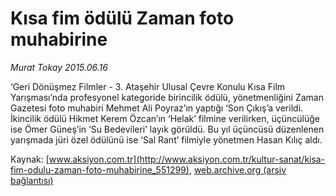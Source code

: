 # Kısa fim ödülü Zaman foto muhabirine

*Murat Tokay 2015.06.16*

<div class="pNewsDetailMainContent ctx_content" itemprop="articleBody">
 <p>
  ‘Geri Dönüşmez Filmler - 3. Ataşehir Ulusal Çevre Konulu Kısa Film Yarışması’nda profesyonel kategoride birincilik ödülü, yönetmenliğini Zaman Gazetesi foto muhabiri Mehmet Ali Poyraz’ın yaptığı ‘Son Çıkış’a verildi. İkincilik ödülü Hikmet Kerem Özcan’ın ‘Helak’ filmine verilirken, üçüncülüğe ise Ömer Güneş’in ‘Su Bedevileri’ layık görüldü. Bu yıl üçüncüsü düzenlenen yarışmada jüri özel ödülünü ise ‘Sal Rant’ filmiyle yönetmen Hasan Kılıç aldı.
 </p>
</div>


Kaynak: [www.aksiyon.com.tr](http://www.aksiyon.com.tr/kultur-sanat/kisa-fim-odulu-zaman-foto-muhabirine_551299), [web.archive.org (arşiv bağlantısı)](http://web.archive.org/web/20151224003904/http://www.aksiyon.com.tr/kultur-sanat/kisa-fim-odulu-zaman-foto-muhabirine_551299)

